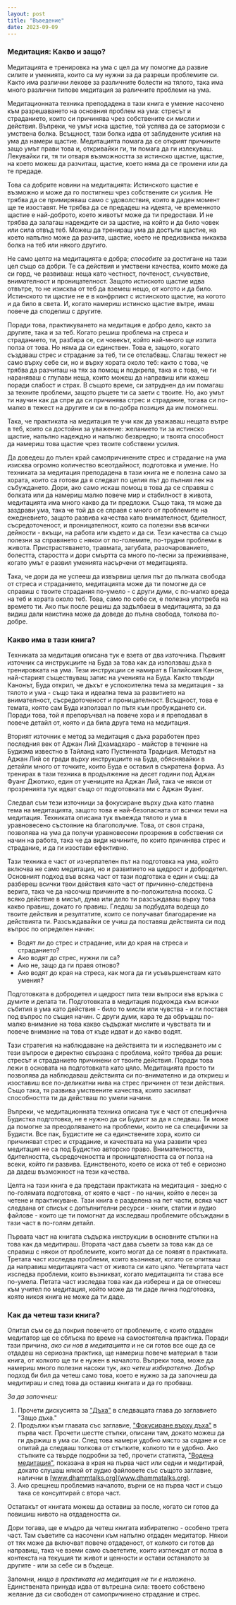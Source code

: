 ```yaml
---
layout: post
title: "Въведение"
date: 2023-09-09
---
```


### Медитация: Какво и защо?

Медитацията е тренировка на ума с цел да му помогне да развие силите и уменията, които са му нужни за да разреши проблемите си. Както има различни лекове за различните болести на тялото, така има много различни типове медитация за раличните проблеми на ума.

Медитационната техника преподадена в тази книга е умение насочено към разрешаването на основния проблем на ума: стресът и страданието, които си причинява чрез собствените си мисли и действия. Въпреки, че умът иска щастие, той успява да се затормози с умствена болка. Всъщност, тази болка идва от заблудените усилия на ума да намери щастие. Медитацията помага да се открият причините защо умът прави това и, откривайки ги, ти помага да ги излекуваш. Лекувайки ги, тя ти отваря възможността за истинско щастие, щастие, на което можеш да разчиташ, щастие, което няма да се промени или да те предаде.

Това са добрите новини на медитацията: Истинското щастие е възможно и може да го постигнеш чрез собствените си усилия. Не трябва да се примиряваш само с удоволствия, които в даден момент ще те изоставят. Не трябва да се предадеш на идеята, че временното щастие е най-доброто, което животът може да ти предостави. И не трябва да залагаш надеждите си за щастие, на който и да било човек или сила отвъд теб. Можеш да тренираш ума да достъпи щастие, на което напълно може да разчита, щастие, което не предизвиква никаква болка на теб или някого другиго.

Не само _целта_ на медитацията е добра; _способите_ за достигане на тази цел също са добри. Те са действия и умствени качества, които може да си горд, че развиваш: неща като честност, почтеност, съчувствие, внимателност и проницателност. Защото истиското щастие идва отвътре, то не изисква от теб да вземеш нещо, от когото и да било. Истинското ти щастие не е в конфрликт с истинското щастие, на когото и да било в света. И, когато намериш истинско щастие вътре, имаш повече да споделиш с другите.

Поради това, практикуването на медитация е добро дело, както за другите, така и за теб. Когато решиш проблема на стреса и страданието, ти, разбира се, си човекът, който най-много ще изпита полза от това. Но няма да си единствен. Това е, защото, когато създаваш стрес и страдание за теб, ти се отслабваш. Слагаш тежест не само върху себе си, но и върху хората около теб: както с това, че трябва да разчиташ на тях за помощ и подкрепа, така и с това, че ги нараняваш с глупави неща, които можеш да направиш или кажеш поради слабост и страх. В същото време, си затруднен да им помагаш за техните проблеми, защото ръцете ти са заети с твоите. Но, ако умът ти научин как да спре да си причинява стрес и страдание, тогава си по-малко в тежест на другите и си в по-добра позиция да им помогнеш.

Така, че практиката на медитация те учи как да уважаваш нещата вътре в теб, които са достойни за уважение: желанието ти за истинско щастие, напълно надеждно и напълно безвредно; и твоята способност да намериш това щастие чрез твоите собствени усилия.

Да доведеш до пълен край самопричинените стрес и страдание на ума изисква огромно количество всеотдайност, подготовка и умение. Но техниката за медитация преподадена в тази книга не е полезна само за хората, които са готови да я следват по целия път до пълния лек на събуждането. Дори, ако само искаш помощ в това да се справяш с болката или да намериш малко повече мир и стабилност в живота, медитацията има много какво да ти предложи. Също така, тя може да заздрави ума, така че той да се справя с много от проблемите на ежедневието, защото развива качества като внимателност, бдителност, съсредоточеност, и проницателност, които са полезни във всички дейности - вкъщи, на работа или където и да си. Тези качества са също полезни за справянето с някои от по-големите, по-трудни проблеми в живота. Пристрастяването, травмата, загубата, разочарованието, болестта, старостта и дори смъртта са много по-лесни за преживяване, когато умът е развил уменията насърчени от медитацията.

Така, че дори да не успееш да извървиш целия път до пълната свобода от стреса и страданието, медитацията може да ти помогне да се справиш с твоите страдания по-умело - с други думи, с по-малко вреда на теб и хората около теб. Това, само по себе си, е полезна употреба на времето ти. Ако пък после решиш да задълбаеш в медитацията, за да видиш дали наистина може да доведе до пълна свобода, толкова по-добре.

### Какво има в тази книга?

Техниката за медитация описана тук е взета от два източника. Първият източник са инструкциите на Буда за това как да използваш дъха в тренировката на ума. Тези инструкции се намират в Палийския Канон, най-старият съществуващ запис на ученията на Буда. Както твърди Канонът, Буда открил, че дъхът е успокоителна тема за медитация - за тялото и ума - също така и идеална тема за развитието на внимателност, съсредоточеност и проницателност. Всъщност, това е темата, която сам Буда използвал по пътя към пробуждането си. Поради това, той я препоръчвал на повече хора и я преподавал в повече детайл от, която и да била друга тема на медитация.

Вторият източник е метод за медитация с дъха раработен през последния век от Аджан Лий Дхамадхаро - майстор в течение на Будизма известно в Тайланд като Пустинната Традиция. Методът на Аджан Лий се гради върху инструкциите на Буда, обяснявайки в детайли много от точките, които Буда е оставил в съкратена форма. Аз тренирах в тази техника в продължение на десет години под Аджан Фуанг Джотико, един от учениците на Аджан Лий, така че някои от прозренията тук идват също от подготовката ми с Аджан Фуанг.

Следвал съм тези източници за фокусиране върху дъха като главна тема на медитацията, защото това е най-безопасната от всички теми на медитация. Техниката описана тук въвежда тялото и ума в уравновесено състояние на благополучие. Това, от своя страна, позволява на ума да получи уравновесени прозрения в собствения си начин на работа, така че да види начините, по които причинява стрес и страдание, и да ги изостави ефективно.

Тази техника е част от изчерпателен път на подготовка на ума, който включва не само медитация, но и развитието на щедрост и добродетел. Основният подход във всяка част от тази подготвка е един и същ: да разбереш всички твои действия като част от причинно-следствена верига, така че да насочиш причините в по-положителна посока. С всяко действие в мисъл, дума или дело ти разсъждаваш върху това какво правиш, докато го правиш. Гледаш за подбудата водеща до твоите действия и резултатите, които се получават благодарение на действията ти. Разсъждавайки се учиш да поставяш действията си под въпрос по определен начин:

- Водят ли до стрес и страдание, или до края на стреса и страданието?
- Ако водят до стрес, нужни ли са?
- Ако не, защо да ги правя отново?
- Ако водят до края на стреса, как мога да ги усъвършенствам като умения?

Подготовката в добродетел и щедрост пита тези въпроси във връзка с думите и делата ти. Подготовката в медитация подхожда към всички събития в ума като действия - било то мисли или чувства - и ги поставя под въпрос по същия начин. С други думи, кара те да обръщаш по-малко внимание на това какво съдържат мислите и чувствата ти и повече внимание на това от къде идват и до какво водят.

Тази стратегия на наблюдаване на действията ти и изследването им с тези въпроси е директно свързана с проблема, който трябва да реши: стресът и страданието причинени от твоите действия. Поради това лежи в основата на подготовката като цяло. Медитацията просто ти позволява да наблюдаваш действията си по-внимателно и да откриеш и изоставиш все по-деликатни нива на стрес причинен от тези действия. Също така, тя развива умствените качества, които засилват способността ти да действаш по умели начини.

Въпреки, че медитационната техника описана тук е част от специфична Будистка подготовка, не е нужно да си Будист за да я следваш. Тя може да помогне за преодоляването на проблеми, които не са специфични за Будисти. Все пак, Будистите не са единствените хора, които си причиняват стрес и страдание, и качествата на ума развити чрез медитация не са под Будистко авторско право. Внимателността, бдителността, съсредочеността и проницателността са от полза на всеки, който ги развива. Единственото, което се иска от теб е сериозно да дадеш възможност на тези качества.

Целта на тази книга е да представи практиката на медитация - заедно с по-голямата подготовка, от която е част - по начин, който е лесен за четене и практикуване. Тази книга е разделена на пет части, всяка част следвана от списък с допълнителни ресурси - книги, статии и аудио файлове - които ще ти помогнат да изследваш проблемите обсъждани в тази част в по-голям детайл.

Първата част на книгата съдържа инструкции в основните стъпки на това как да медитираш. Втората част дава съвети за това как да се справиш с някои от проблемите, които могат да се появят в практиката. Третата част изследва проблеми, които възникват, когато се опитваш да направиш медитацията част от живота си като цяло. Четвъртата част изследва проблеми, които възникват, когато медитацията ти става все по-умела. Петата част изследва това как да избереш и да се отнесеш към учител по медитация, който може да ти даде лична подготовка, която никоя книга не може да ти даде.

### Как да четеш тази книга?

Опитал съм се да покрия повечето от проблемите, с които отдаден медитатор ще се сблъска по време на самостоятелна практика. Поради тази причина, *ако си нов в медитацията* и не си готов все още да се отдадеш на сериозна практика, ще намериш повече материал в тази книга, от колкото ще ти е нужен в началото. Въпреки това, може да намериш много полезни насоки тук, ако *четеш избирателно*. Добър подход би бил да четеш само това, което е нужно за да започнеш да медитираш и след това да оставиш книгата и да го пробваш.

*За да започнеш:*

1. Прочети дискусията за ["Дъха"](TODO) в следващата глава до заглавието "Защо дъха."
2. Продължи към главата със заглавие, ["Фокусиране върху дъха"](TODO) в първа част. Прочети шестте стъпки, описани там, докато можеш да ги държиш в ума си. След това намери удобно място за сядане и се опитай да следваш толкова от стъпките, колкото ти е удобно. Ако стъпките са твърде подробни за теб, прочети статията, ["Водена медитация"](), показана в края на първа част или седни и медитирай, докато слушаш някой от аудио файловете със същото заглавие, налични в [www.dhammtalks.org](www.dhammatalks.org).
3. Ако срещнеш проблемив началото, върни се на първа част и също така се консултирай с втора част.

Остатакът от книгата можеш да оставиш за после, когато си готов да повишиш нивото на отдадеността си.

Дори тогава, ще е мъдро да четеш книгата избирателно - особено трета част. Там съветите са насочени към напълно отдаден медитатор. Някои от тях може да включват повече отдаденост, от колкото си готов да направиш, така че вземи само съвететите, които изглеждат от полза в контекста на текущия ти живот и ценности и остави останалото за другите - или за себе си в бъдеще.

Запомни, _нищо в практиката на медитация не ти е наложено_. Единствената принуда идва от вътрешна сила: твоето собствено желание да си свободен от самопричинено страдание и стрес.